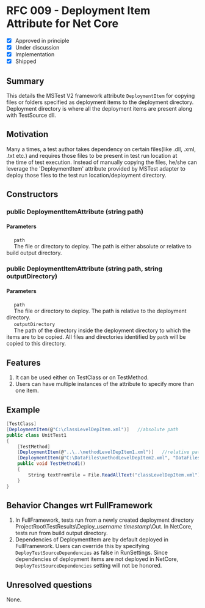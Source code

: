 # RFC 009 - Deployment Item Attribute for Net Core
<!-- markdownlint-disable-file MD024 -->
<!-- markdownlint-disable-file MD033 -->

- [x] Approved in principle
- [x] Under discussion
- [x] Implementation
- [x] Shipped

## Summary

This details the MSTest V2 framework attribute `DeploymentItem` for copying files or folders specified as deployment items to the deployment directory. Deployment directory is where all the deployment items are present along with TestSource dll.

## Motivation

Many a times, a test author takes dependency on certain files(like .dll, .xml, .txt etc.) and requires those files to be present in test run location at the time of test execution. Instead of manually copying the files, he/she can leverage the 'DeploymentItem' attribute provided by MSTest adapter to deploy those files to the test run location/deployment directory.

## Constructors

### public DeploymentItemAttribute (string path)

#### Parameters

&nbsp;&nbsp;&nbsp;&nbsp; `path` <br/>
&nbsp;&nbsp;&nbsp;&nbsp; The file or directory to deploy. The path is either absolute or relative to build output directory.

### public DeploymentItemAttribute (string path, string outputDirectory)

#### Parameters

&nbsp;&nbsp;&nbsp;&nbsp; `path` <br/>
&nbsp;&nbsp;&nbsp;&nbsp; The file or directory to deploy. The path is relative to the deployment directory. <br/>
&nbsp;&nbsp;&nbsp;&nbsp; `outputDirectory` <br/>
&nbsp;&nbsp;&nbsp;&nbsp; The path of the directory inside the deployment directory to which the items are to be copied. All files and directories identified by `path` will be copied to this directory.

## Features

1. It can be used either on TestClass or on TestMethod.
2. Users can have multiple instances of the attribute to specify more than one item.

## Example

```csharp
[TestClass]
[DeploymentItem(@"C:\classLevelDepItem.xml")]   //absolute path
public class UnitTest1
{
    [TestMethod]
    [DeploymentItem(@"..\..\methodLevelDepItem1.xml")]   //relative path
    [DeploymentItem(@"C:\DataFiles\methodLevelDepItem2.xml", "DataFiles")]   //custom output path
    public void TestMethod1()
    {
        String textFromFile = File.ReadAllText("classLevelDepItem.xml");
    }
}
```

## Behavior Changes wrt FullFramework

1. In FullFramework, tests run from a newly created deployment directory ProjectRoot\TestResults\Deploy_*username* *timestamp*\Out. In NetCore, tests run from build output directory.
2. Dependencies of DeploymentItem are by default deployed in FullFramework. Users can override this by specifying `DeployTestSourceDependencies` as false in RunSettings. Since dependencies of deployment items are not deployed in NetCore, `DeployTestSourceDependencies` setting will not be honored.

## Unresolved questions

None.
